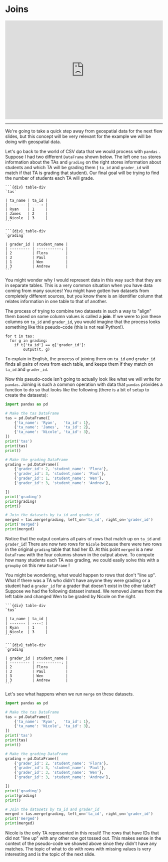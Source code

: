 # Joins

<div style="position: relative; padding-bottom: 62.5%; height: 0;">
    <iframe src="https://www.loom.com/embed/45449525974a471ca97929ea5b13d2fc?sharedAppSource=personal_library" frameborder="0" webkitallowfullscreen mozallowfullscreen allowfullscreen style="position: absolute; top: 0; left: 0; width: 100%; height: 100%;"></iframe>
</div>

---

We're going to take a quick step away from geospatial data for the next flew slides, but this concept will be very relevant for the example we will be doing with geospatial data.

Let's go back to the world of CSV data that we would process with `pandas` . Suppose I had two different `DataFrame` shown below. The left one `tas` stores information about the TAs and `grading` on the right stores information about students and which TA will be grading them ( `ta_id` and `grader_id` will match if that TA is grading that student). Our final goal will be trying to find the number of students each TA will grade.

````{div} table-section
```{div} table-div
`tas`

| ta_name | ta_id |
| ------- | ----: |
| Ryan    | 1     |
| James   | 2     |
| Nicole  | 3     |
```

```{div} table-div
`grading`

| grader_id | student_name |
| --------- | -----------: |
| 2         | Flora        |
| 3         | Paul         |
| 1         | Wen          |
| 3         | Andrew       |
```
````

You might wonder why I would represent data in this way such that they are in separate tables. This is a very common situation when you have data coming from many sources! You might have gotten two datasets from completely different sources, but you know there is an identifier column that relates information in one table to that of another.

The process of trying to combine two datasets in such a way to "align" them based on some column values is called a **join**. If we were to join these columns on `ta_id` and `grader_id`, you would imagine that the process looks something like this pseudo-code (this is not real Python!).

```text
for t in tas:
  for g in grading:
    if t['ta_id'] == g['grader_id']:
        output(t, g)

```

To explain in English, the process of joining them on `ta_id` and `grader_id` finds all pairs of rows from each table, and keeps them if they match on `ta_id` and `grader_id`.

Now this pseudo-code isn't going to actually look like what we will write for `pandas`. Joining is such a common operation with data that `pandas` provides a function to do so that looks like the following (there is a bit of setup to create the datasets):

```python
import pandas as pd

# Make the tas DataFrame
tas = pd.DataFrame([
    {'ta_name': 'Ryan',   'ta_id': 1},
    {'ta_name': 'James',  'ta_id': 2},
    {'ta_name': 'Nicole', 'ta_id': 3},
])
print('tas')
print(tas)
print()

# Make the grading DataFrame
grading = pd.DataFrame([
    {'grader_id': 2, 'student_name': 'Flora'},
    {'grader_id': 3, 'student_name': 'Paul'},
    {'grader_id': 1, 'student_name': 'Wen'},
    {'grader_id': 3, 'student_name': 'Andrew'},

])
print('grading')
print(grading)
print()

# Join the datasets by ta_id and grader_id
merged = tas.merge(grading, left_on='ta_id', right_on='grader_id')
print('merged')
print(merged)
```

Notice that the output contains all pairs of rows that match up on `ta_id` and `grader_id`! There are now two rows for `Nicole` because there were two rows in the original `grading` table that had her ID. At this point `merged` is a new `DataFrame` with the four columns shown in the output above. To compute how many students each TA was grading, we could easily solve this with a `groupby` on this new `DataFrame` !

You might be wondering, what would happen to rows that don't "line up". What if there was a TA who didn't have anyone they were grading or a student had a `grader_id` for a grader that doesn't exist in the other table? Suppose we had the following dataset instead. We removed James from the left table and changed Wen to be graded by Nicole on the right.

````{div} table-section
```{div} table-div
`tas`

| ta_name | ta_id |
| ------- | ----: |
| Ryan    | 1     |
| Nicole  | 3     |
```

```{div} table-div
`grading`

| grader_id | student_name |
| --------- | -----------: |
| 2         | Flora        |
| 3         | Paul         |
| 3         | Wen          |
| 3         | Andrew       |
```
````

Let's see what happens when we run `merge` on these datasets.

```python
import pandas as pd

# Make the tas DataFrame
tas = pd.DataFrame([
    {'ta_name': 'Ryan',   'ta_id': 1},
    {'ta_name': 'Nicole', 'ta_id': 3},
])
print('tas')
print(tas)
print()

# Make the grading DataFrame
grading = pd.DataFrame([
    {'grader_id': 2, 'student_name': 'Flora'},
    {'grader_id': 3, 'student_name': 'Paul'},
    {'grader_id': 3, 'student_name': 'Wen'},
    {'grader_id': 3, 'student_name': 'Andrew'},

])
print('grading')
print(grading)
print()

# Join the datasets by ta_id and grader_id
merged = tas.merge(grading, left_on='ta_id', right_on='grader_id')
print('merged')
print(merged)
```

Nicole is the only TA represented in this result! The rows that have IDs that did not "line up" with any other row got tossed out. This makes sense in the context of the pseudo-code we showed above since they didn't have any matches. The topic of what to do with rows with missing values is very interesting and is the topic of the next slide.
